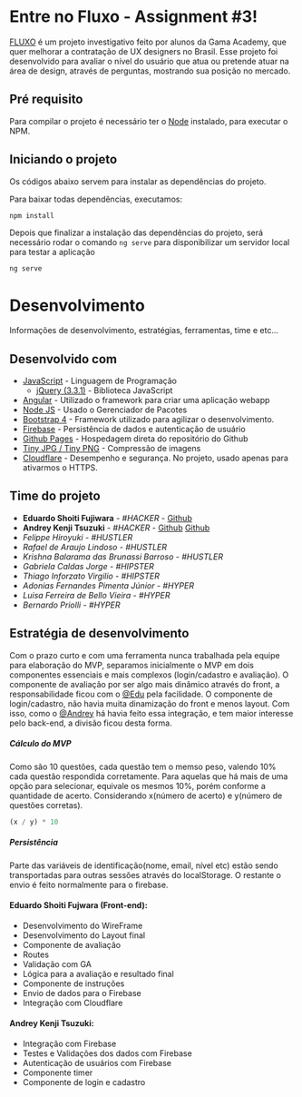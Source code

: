 # Entre no Fluxo - Assignment #3!
[FLUXO](http://entrenofluxo.com.br/mvp/)  é um projeto investigativo feito por alunos da Gama Academy, que quer melhorar a contratação de UX designers no Brasil.
Esse projeto foi desenvolvido para avaliar o nível do usuário que atua ou pretende atuar na área de design, através de perguntas, mostrando sua posição no mercado.
&nbsp;

## Pré requisito
Para compilar o projeto é necessário ter o [Node](https://nodejs.org/en/) instalado, para executar o NPM.

## Iniciando o projeto


Os códigos abaixo servem para instalar as dependências do projeto.

Para baixar todas dependências, executamos:
```javascript
npm install
```

Depois que finalizar a instalação das dependências do projeto, será necessário rodar o comando ```ng serve``` para disponibilizar um servidor local para testar a aplicação
```javascript
ng serve
```
# Desenvolvimento

Informações de desenvolvimento, estratégias, ferramentas, time e etc...

## Desenvolvido com
* [JavaScript](https://www.javascript.com/) - Linguagem de Programação
    * [jQuery (3.3.1)](https://jquery.com/) - Biblioteca JavaScript
* [Angular](https://angular.io/) - Utilizado o framework para criar uma aplicação webapp
* [Node JS](https://nodejs.org/en/) - Usado o Gerenciador de Pacotes
* [Bootstrap 4](https://getbootstrap.com/) - Framework utilizado para agilizar o desenvolvimento.
* [Firebase](https://firebase.google.com/) - Persistência de dados e autenticação de usuário
* [Github Pages](https://pages.github.com/) - Hospedagem direta do repositório do Github
* [Tiny JPG / Tiny PNG](https://tinyjpg.com/) - Compressão de imagens
* [Cloudflare](https://www.cloudflare.com) - Desempenho e segurança. No projeto, usado apenas para ativarmos o HTTPS.


## Time do projeto

* **Eduardo Shoiti Fujiwara** - *#HACKER* - [Github](https://github.com/eduardosht)
* **Andrey Kenji Tsuzuki** - *#HACKER* - [Github](https://github.com/Rosnaldo) [Github](https://github.com/ThaisDomingues)
* *Felippe Hiroyuki* - *#HUSTLER*
* *Rafael de Araujo Lindoso* - *#HUSTLER*
* *Krishna Balarama das Brunassi Barroso* - *#HUSTLER*
* *Gabriela Caldas Jorge* - *#HIPSTER*
* *Thiago Inforzato Virgilio* - *#HIPSTER*
* *Adonias Fernandes Pimenta Júnior* - *#HYPER*
* *Luisa Ferreira de Bello Vieira* - *#HYPER*
* *Bernardo Priolli* - *#HYPER*

## Estratégia de desenvolvimento
Com o prazo curto e com uma ferramenta nunca trabalhada pela equipe para elaboração do MVP, separamos inicialmente o MVP em dois componentes essenciais e mais complexos (login/cadastro e avaliação). 
O componente de avaliação por ser algo mais dinâmico através do front, a responsabilidade ficou com o [@Edu](https://github.com/eduardosht) pela facilidade. 
O componente de login/cadastro, não havia muita dinamização do front e menos layout. Com isso, como o [@Andrey](https://github.com/Rosnaldo) há havia feito essa integração, e tem maior interesse pelo back-end, a divisão ficou desta forma.

##### Cálculo do MVP
Como são 10 questões, cada questão tem o memso peso, valendo 10% cada questão respondida corretamente. Para aquelas que há mais de uma opção para selecionar, equivale os mesmos 10%, porém conforme a quantidade de acerto. Considerando x(número de acerto) e y(número de questões corretas).
```javascript
(x / y) * 10
```
##### Persistência
Parte das variáveis de identificação(nome, email, nível etc) estão sendo transportadas para outras sessões através do localStorage. O restante o envio é feito normalmente para o firebase.


#### Eduardo Shoiti Fujwara (Front-end):
* Desenvolvimento do WireFrame
* Desenvolvimento do Layout final
* Componente de avaliação
* Routes
* Validação com GA
* Lógica para a avaliação e resultado final
* Componente de instruções
* Envio de dados para o Firebase
* Integração com Cloudflare

#### Andrey Kenji Tsuzuki:
* Integração com Firebase
* Testes e Validações dos dados com Firebase
* Autenticação de usuários com Firebase
* Componente timer
* Componente de login e cadastro
